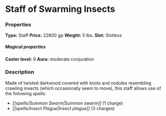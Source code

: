 ﻿---
Title: "Staff of Swarming Insects"
Type: "Staff"
Price: "22800 gp"
Weight: "5 lbs."
Slot: "Slotless"
Caster level: "9"
Aura: "moderate conjuration"
Description: |
  "Made of twisted darkwood covered with knots and nodules resembling crawling insects (which occasionally seem to move), this staff allows use of the following spells:"
Crafting cost: "11400 gp"
Sources: "['Core Rulebook', 'Ultimate Equipment']"
---

# Staff of Swarming Insects

### Properties

**Type:** Staff **Price:** 22800 gp **Weight:** 5 lbs. **Slot:** Slotless

##### Magical properties

**Caster level:** 9 **Aura:** moderate conjuration

### Description

Made of twisted darkwood covered with knots and nodules resembling crawling insects (which occasionally seem to move), this staff allows use of the following spells:

* _[[spells/Summon Swarm|Summon swarm]]_ (1 charge)
* _[[spells/Insect Plague|Insect plague]]_ (3 charges)